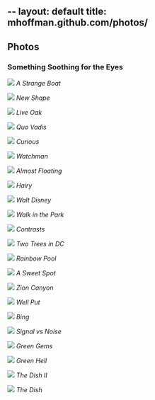 --
layout: default
title: mhoffman.github.com/photos/
---

## Photos

### Something Soothing for the Eyes

![](./soothing_photos/photo_001.jpg)
*A Strange Boat*

![](./soothing_photos/photo_002.jpg)
*New Shape*

![](./soothing_photos/photo_003.jpg)
*Live Oak*

![](./soothing_photos/photo_004.jpg)
*Quo Vadis*

![](./soothing_photos/photo_005.jpg)
*Curious*

![](./soothing_photos/photo_006.jpg)
*Watchman*

![](./soothing_photos/photo_007.jpg)
*Almost Floating*

![](./soothing_photos/photo_008.jpg)
*Hairy*

![](./soothing_photos/photo_009.jpg)
*Walt Disney*

![](./soothing_photos/photo_010.jpg)
*Walk in the Park*

![](./soothing_photos/photo_011.jpg)
*Contrasts*

![](./soothing_photos/photo_012.jpg)
*Two Trees in DC*

![](./soothing_photos/photo_013.jpg)
*Rainbow Pool*

![](./soothing_photos/photo_014.jpg)
*A Sweet Spot*

![](./soothing_photos/photo_015.jpg)
*Zion Canyon*

![](./soothing_photos/photo_016.jpg)
*Well Put*

![](./soothing_photos/photo_017.jpg)
*Bing*

![](./soothing_photos/photo_018.jpg)
*Signal vs Noise*

![](./soothing_photos/photo_019.jpg)
*Green Gems*

![](./soothing_photos/photo_020.jpg)
*Green Hell*

![](./soothing_photos/photo_021.jpg)
*The Dish II*

![](./soothing_photos/photo_022.jpg)
*The Dish*
